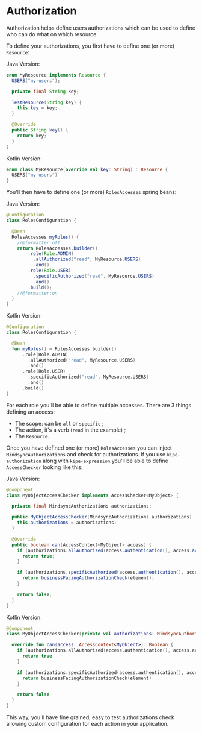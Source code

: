# Authorization

Authorization helps define users authorizations which can be used to define who can do what on which resource.

To define your authorizations, you first have to define one (or more) `Resource`:

Java Version:

```java
enum MyResource implements Resource {
  USERS("my-users");

  private final String key;

  TestResource(String key) {
    this.key = key;
  }

  @Override
  public String key() {
    return key;
  }
}
```

Kotlin Version:

```kotlin
enum class MyResource(override val key: String) : Resource {
  USERS("my-users")
}
```

You'll then have to define one (or more) `RolesAccesses` spring beans:

Java Version:

```java
@Configuration
class RolesConfiguration {

  @Bean
  RolesAccesses myRoles() {
    //@formatter:off
    return RolesAccesses.builder()
        .role(Role.ADMIN)
          .allAuthorized("read", MyResource.USERS)
          .and()
        .role(Role.USER)
          .specificAuthorized("read", MyResource.USERS)
          .and()
        .build();
    //@formatter:on
  }
}
```

Kotlin Version:

```kotlin
@Configuration
class RolesConfiguration {

  @Bean
  fun myRoles() = RolesAccesses.builder()
      .role(Role.ADMIN)
        .allAuthorized("read", MyResource.USERS)
        .and()
      .role(Role.USER)
        .specificAuthorized("read", MyResource.USERS)
        .and()
      .build()
}
```

For each role you'll be able to define multiple accesses. There are 3 things defining an access:

* The scope: can be `all` or `specific` ; 
* The action, it's a verb (`read` in the example) ;
* The `Resource`.

Once you have defined one (or more) `RolesAccesses` you can inject `MindsyncAuthorizations` and check for authorizations. If you use `kipe-authorization` along with `kipe-expression` you'll be able to define `AccessChecker` looking like this:

Java Version:

```java
@Component
class MyObjectAccessChecker implements AccessChecker<MyObject> {

  private final MindsyncAuthorizations authorizations;

  public MyObjectAccessChecker(MindsyncAuthorizations authorizations) {
    this.authorizations = authorizations;
  }

  @Override
  public boolean can(AccessContext<MyObject> access) {
    if (authorizations.allAuthorized(access.authentication(), access.action(), MyResource.MY_OBJECT)) {
      return true;
    }

    if (authorizations.specificAuthorized(access.authentication(), access.action(), MyResource.MY_OBJECT)) {
      return businessFacingAuthorizationCheck(element);
    }

    return false;
  }
}
```

Kotlin Version:

```kotlin
@Component
class MyObjectAccessChecker(private val authorizations: MindsyncAuthorizations) : AccessChecker<MyObject> {

  override fun can(access: AccessContext<MyObject>): Boolean {
    if (authorizations.allAuthorized(access.authentication(), access.action(), MyResource.MY_OBJECT)) {
      return true
    }

    if (authorizations.specificAuthorized(access.authentication(), access.action(), MyResource.MY_OBJECT)) {
      return businessFacingAuthorizationCheck(element)
    }

    return false
  }
}
```
This way, you'll have fine grained, easy to test authorizations check allowing custom configuration for each action in your application.
